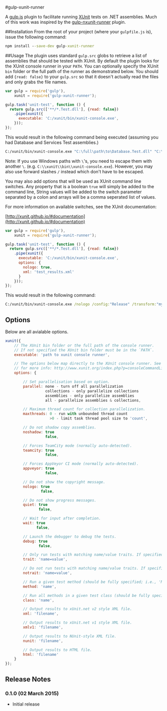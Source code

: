 #gulp-xunit-runner

A [gulp.js](http://gulpjs.com/) plugin to facilitate running [XUnit](http://xunit.github.io/) tests on .NET assemblies. Much of this work was inspired by the [gulp-nxunit-runner](https://github.com/keithmorris/gulp-nunit-runner) plugin.

##Installation
From the root of your project (where your `gulpfile.js` is), issue the following command:

```bat
npm install --save-dev gulp-xunit-runner
```

##Usage
The plugin uses standard `gulp.src` globs to retrieve a list of assemblies that should be tested with XUnit. By default the plugin looks for the XUnit console runner in your `PATH`. You can optionally specify the XUnit `bin` folder or the full path of the runner as demonstrated below. You should add `{read: false}` to your `gulp.src` so that it doesn't actually read the files and only grabs the file names.

```javascript
var gulp = require('gulp'),
    xunit = require('gulp-xunit-runner');

gulp.task('unit-test', function () {
  return gulp.src(['**/*.Test.dll'], {read: false})
    .pipe(xunit({
      executable: 'C:/xunit/bin/xunit-console.exe',
    }));
});

```
This would result in the following command being executed (assuming you had Database and Services Test assemblies.)

```bat
C:/xunit/bin/xunit-console.exe "C:\full\path\to\Database.Test.dll" "C:\full\path\to\Services.Test.dll"
```

Note: If you use Windows paths with `\`'s, you need to escape them with another `\`. (e.g. `C:\\xunit\\bin\\xunit-console.exe`). However, you may also use forward slashes `/` instead which don't have to be escaped.

You may also add options that will be used as XUnit command line switches. Any property that is a boolean `true` will simply be added to the command line, String values will be added to the switch parameter separated by a colon and arrays will be a comma seperated list of values.

For more information on available switches, see the XUnit documentation:

[http://xunit.github.io/#documentation](http://xunit.github.io/#documentation)

```javascript
var gulp = require('gulp'),
    xunit = require('gulp-xunit-runner');

gulp.task('unit-test', function () {
  return gulp.src(['**/*.Test.dll'], {read: false})
    .pipe(xunit({
      executable: 'C:/xunit/bin/xunit-console.exe',
      options: {
        nologo: true,
        xml: 'test_results.xml'
      }
    }));
});
```
This would result in the following command:

```bat
C:/xunit/bin/xunit-console.exe /nologo /config:"Release" /transform:"myTransform.xslt" "C:\full\path\to\Database.Test.dll" "C:\full\path\to\Services.Test.dll"
```

## Options

Below are all avialable options.

```js
xunit({
    // The XUnit bin folder or the full path of the console runner.
    // If not specified the XUnit bin folder must be in the `PATH`.
    executable: 'path to xunit console runner',

    // The options below map directly to the XUnit console runner. See here
    // for more info: http://www.xunit.org/index.php?p=consoleCommandLine&r=2.6.3
    options: {

        // Set parallelisation based on option.
        parallel: none - turn off all parallelization
                  collections - only parallelize collections
                  assemblies - only parallelize assemblies
                  all - parallelize assemblies & collections,

        // Maximum thread count for collection parallelization.
        maxthreads: 0 - run with unbounded thread count
                    >0 - limit task thread pool size to 'count',

        // Do not shadow copy assemblies.
        noshadow: true
                  false,

        // Forces TeamCity mode (normally auto-detected).
        teamcity: true
                  false,

        // Forces AppVeyor CI mode (normally auto-detected).
        appveyor: true
                  false,

        // Do not show the copyright message.
        nologo: true
                false,

        // Do not show progress messages.
        quiet: true
               false,

        // Wait for input after completion.
        wait: true
              false,

        // Launch the debugger to debug the tests.
        debug: true
               false,

        // Only run tests with matching name/value traits. If specified more than once, acts as an OR operation.
        trait: 'name=value',

        // Do not run tests with matching name/value traits. If specified more than once, acts as an AND operation.
        notrait: 'name=value',

        // Run a given test method (should be fully specified; i.e., 'MyNamespace.MyClass.MyTestMethod'). If specified more than once, acts as an OR operation
        method: 'name',

        // Run all methods in a given test class (should be fully specified; i.e., 'MyNamespace.MyClass'). If specified more than once, acts as an OR operation.
        class: 'name',

        // Output results to xUnit.net v2 style XML file.
        xml: 'filename',

        // Output results to xUnit.net v1 style XML file.
        xmlv1: 'filename',

        // Output results to NUnit-style XML file.
        nunit: 'filename',

        // Output results to HTML file.
        html: 'filename'
    }
});
```

## Release Notes

### 0.1.0 (02 March 2015)
- Initial release
